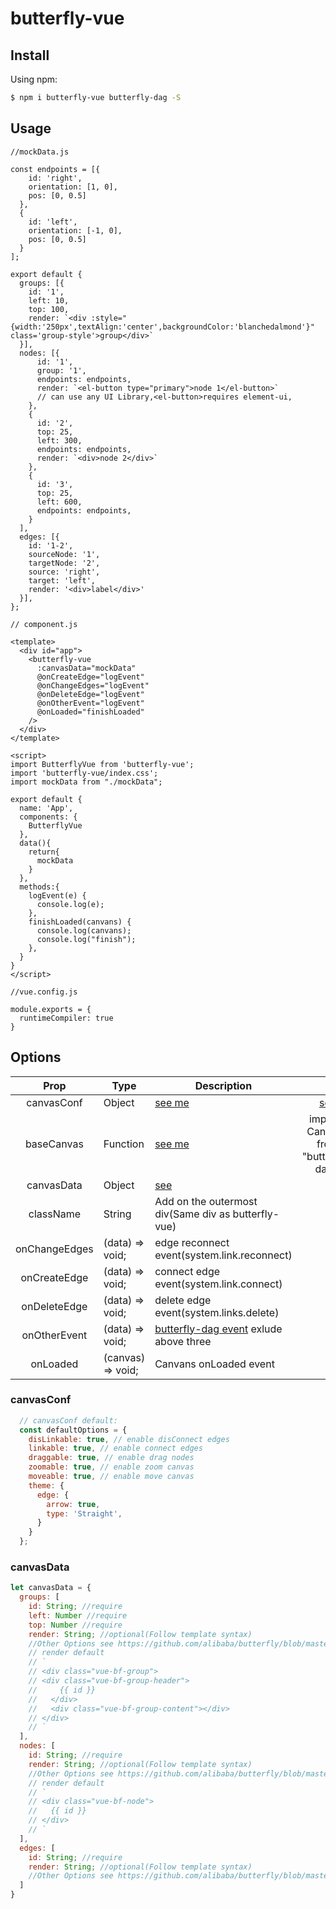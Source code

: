 # butterfly-vue

## Install

Using npm:

``` bash
$ npm i butterfly-vue butterfly-dag -S
```

## Usage

``` JS
//mockData.js

const endpoints = [{
    id: 'right',
    orientation: [1, 0],
    pos: [0, 0.5]
  },
  {
    id: 'left',
    orientation: [-1, 0],
    pos: [0, 0.5]
  }
];

export default {
  groups: [{
    id: '1',
    left: 10,
    top: 100,
    render: `<div :style="{width:'250px',textAlign:'center',backgroundColor:'blanchedalmond'}" class='group-style'>group</div>`
  }],
  nodes: [{
      id: '1',
      group: '1',
      endpoints: endpoints,
      render: `<el-button type="primary">node 1</el-button>`
      // can use any UI Library,<el-button>requires element-ui,
    },
    {
      id: '2',
      top: 25,
      left: 300,
      endpoints: endpoints,
      render: `<div>node 2</div>`
    },
    {
      id: '3',
      top: 25,
      left: 600,
      endpoints: endpoints,
    }
  ],
  edges: [{
    id: '1-2',
    sourceNode: '1',
    targetNode: '2',
    source: 'right',
    target: 'left',
    render: '<div>label</div>'
  }],
};
```

``` vue
// component.js

<template>
  <div id="app">
    <butterfly-vue
      :canvasData="mockData"
      @onCreateEdge="logEvent"
      @onChangeEdges="logEvent"
      @onDeleteEdge="logEvent"
      @onOtherEvent="logEvent"
      @onLoaded="finishLoaded"
    />
  </div>
</template>

<script>
import ButterflyVue from 'butterfly-vue';
import 'butterfly-vue/index.css';
import mockData from "./mockData";

export default {
  name: 'App',
  components: {
    ButterflyVue
  },
  data(){
    return{
      mockData
    }
  },
  methods:{
    logEvent(e) {
      console.log(e);
    },
    finishLoaded(canvans) {
      console.log(canvans);
      console.log("finish");
    },
  }
}
</script>
```

``` JS
//vue.config.js

module.exports = {
  runtimeCompiler: true
}
```

## Options

|      Prop     | Type              | Description                                                                                                                       |                                         | required |
|:-------------:|-------------------|-----------------------------------------------------------------------------------------------------------------------------------|:---------------------------------------:|:--------:|
|   canvasConf  | Object            | [see me](https://github.com/alibaba/butterfly/blob/master/docs/zh-CN/canvas.md#canvas-attr)                                       |            [see](#canvasConf)           |   false  |
|   baseCanvas  | Function          | [see me](https://github.com/alibaba/butterfly/blob/master/docs/zh-CN/canvas.md)                                                   | import { Canvas } from "butterfly-dag"; |   false  |
|   canvasData  | Object            | [see](#canvasData)                                                                                                                |                                         |   true   |
|   className   | String            | Add on the outermost div(Same div as butterfly-vue)                                                                               |                                         |   false  |
| onChangeEdges | (data) => void; | edge reconnect event(system.link.reconnect)                                                                                       |                                         |   false  |
|  onCreateEdge | (data) => void; | connect edge event(system.link.connect)                                                                                           |                                         |   false  |
|  onDeleteEdge | (data) => void; | delete edge event(system.links.delete)                                                                                            |                                         |   false  |
|  onOtherEvent | (data) => void; | [butterfly-dag event](https://github.com/alibaba/butterfly/blob/master/docs/zh-CN/canvas.md#canvas-api-events) exlude above three |                                         |   false  |
|    onLoaded   | (canvas) => void; | Canvans onLoaded event                                                                                                            |                                         |   false  |

### canvasConf

``` js
  // canvasConf default:
  const defaultOptions = {
    disLinkable: true, // enable disConnect edges
    linkable: true, // enable connect edges
    draggable: true, // enable drag nodes
    zoomable: true, // enable zoom canvas
    moveable: true, // enable move canvas
    theme: {
      edge: {
        arrow: true,
        type: 'Straight',
      }
    }
  };
```

### canvasData

``` js
let canvasData = {
  groups: [
    id: String; //require
    left: Number //require
    top: Number //require
    render: String; //optional(Follow template syntax)
    //Other Options see https://github.com/alibaba/butterfly/blob/master/docs/zh-CN/group.md
    // render default
    // `
    // <div class="vue-bf-group">
    // <div class="vue-bf-group-header">
    //     {{ id }}
    //   </div>
    //   <div class="vue-bf-group-content"></div> 
    // </div>
    // `
  ],
  nodes: [
    id: String; //require
    render: String; //optional(Follow template syntax)
    //Other Options see https://github.com/alibaba/butterfly/blob/master/docs/zh-CN/node.md#node-attr
    // render default
    // `
    // <div class="vue-bf-node">
    //   {{ id }}
    // </div>
    // `
  ],
  edges: [
    id: String; //require
    render: String; //optional(Follow template syntax)
    //Other Options see https://github.com/alibaba/butterfly/blob/master/docs/zh-CN/edge.md
  ]
}
```
